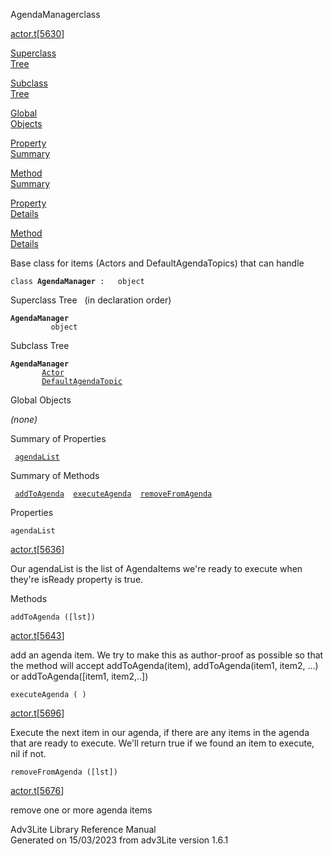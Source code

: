 <span class="title">AgendaManager</span><span class="type">class</span>

[actor.t](../file/actor.t.html)\[[5630](../source/actor.t.html#5630)\]

[Superclass  
Tree](#_SuperClassTree_)

[Subclass  
Tree](#_SubClassTree_)

[Global  
Objects](#_ObjectSummary_)

[Property  
Summary](#_PropSummary_)

[Method  
Summary](#_MethodSummary_)

[Property  
Details](#_Properties_)

[Method  
Details](#_Methods_)

<div class="fdesc">

Base class for items (Actors and DefaultAgendaTopics) that can handle

`class `**`AgendaManager`**` :   object`

</div>

<span id="_SuperClassTree_"></span>

<div class="mjhd">

<span class="hdln">Superclass Tree</span>   (in declaration order)

</div>

**`AgendaManager`**  
`         object`  
<span id="_SubClassTree_"></span>

<div class="mjhd">

<span class="hdln">Subclass Tree</span>  

</div>

**`AgendaManager`**  
`         `[`Actor`](../object/Actor.html)  
`         `[`DefaultAgendaTopic`](../object/DefaultAgendaTopic.html)  
<span id="_ObjectSummary_"></span>

<div class="mjhd">

<span class="hdln">Global Objects</span>  

</div>

*(none)* <span id="_PropSummary_"></span>

<div class="mjhd">

<span class="hdln">Summary of Properties</span>  

</div>

` `[`agendaList`](#agendaList)`  `

<span id="_MethodSummary_"></span>

<div class="mjhd">

<span class="hdln">Summary of Methods</span>  

</div>

` `[`addToAgenda`](#addToAgenda)`  `[`executeAgenda`](#executeAgenda)`  `[`removeFromAgenda`](#removeFromAgenda)`  `

<span id="_Properties_"></span>

<div class="mjhd">

<span class="hdln">Properties</span>  

</div>

<span id="agendaList"></span>

`agendaList`

[actor.t](../file/actor.t.html)\[[5636](../source/actor.t.html#5636)\]

<div class="desc">

Our agendaList is the list of AgendaItems we're ready to execute when
they're isReady property is true.

</div>

<span id="_Methods_"></span>

<div class="mjhd">

<span class="hdln">Methods</span>  

</div>

<span id="addToAgenda"></span>

`addToAgenda ([lst])`

[actor.t](../file/actor.t.html)\[[5643](../source/actor.t.html#5643)\]

<div class="desc">

add an agenda item. We try to make this as author-proof as possible so
that the method will accept addToAgenda(item), addToAgenda(item1, item2,
...) or addToAgenda(\[item1, item2,..\])

</div>

<span id="executeAgenda"></span>

`executeAgenda ( )`

[actor.t](../file/actor.t.html)\[[5696](../source/actor.t.html#5696)\]

<div class="desc">

Execute the next item in our agenda, if there are any items in the
agenda that are ready to execute. We'll return true if we found an item
to execute, nil if not.

</div>

<span id="removeFromAgenda"></span>

`removeFromAgenda ([lst])`

[actor.t](../file/actor.t.html)\[[5676](../source/actor.t.html#5676)\]

<div class="desc">

remove one or more agenda items

</div>

<div class="ftr">

Adv3Lite Library Reference Manual  
Generated on 15/03/2023 from adv3Lite version 1.6.1

</div>
